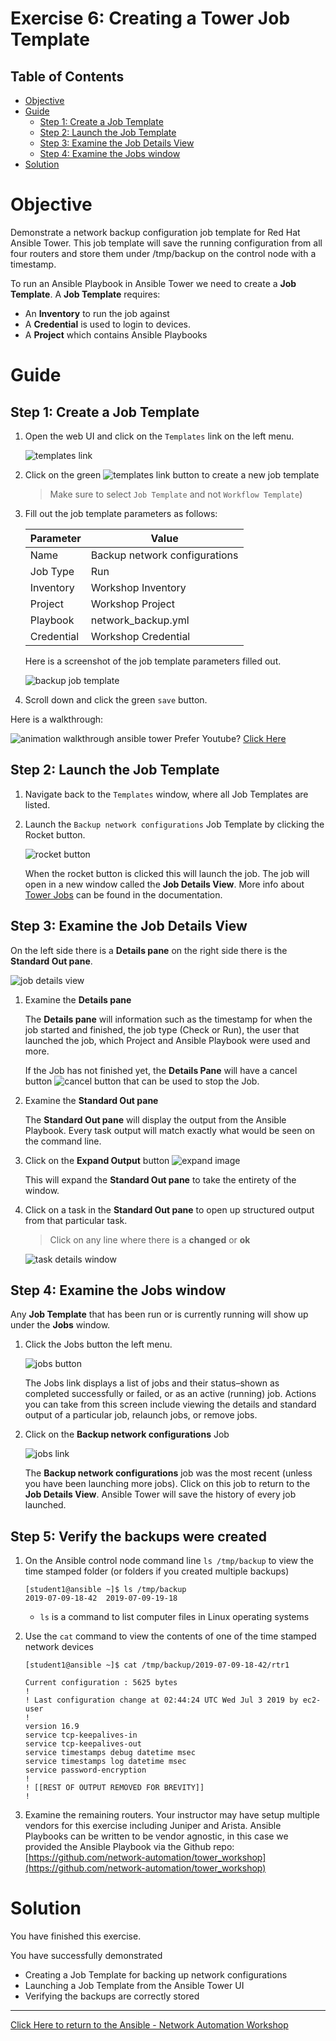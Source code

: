 # Exercise 6: Creating a Tower Job Template

## Table of Contents

- [Objective](#objective)
- [Guide](#guide)
   - [Step 1: Create a Job Template](#step-1-create-a-job-template)
   - [Step 2: Launch the Job Template](#step-2-launch-the-job-template)
   - [Step 3: Examine the Job Details View](#step-3-examine-the-job-details-view)
   - [Step 4: Examine the Jobs window](#step-4-examine-the-jobs-window)
- [Solution](#solution)

# Objective

Demonstrate a network backup configuration job template for Red Hat Ansible Tower.  This job template will save the running configuration from all four routers and store them under /tmp/backup on the control node with a timestamp.

To run an Ansible Playbook in Ansible Tower we need to create a **Job Template**.  A **Job Template** requires:
 - An **Inventory** to run the job against
 - A **Credential** is used to login to devices.
 - A **Project** which contains Ansible Playbooks

# Guide

## Step 1: Create a Job Template

1.  Open the web UI and click on the `Templates` link on the left menu.

    ![templates link](images/templates.png)

2. Click on the green ![templates link](images/add.png) button to create a new job template

    >Make sure to select `Job Template` and not `Workflow Template`)

3. Fill out the job template parameters as follows:

    | Parameter | Value |
    |---|---|
    | Name  | Backup network configurations  |
    |  Job Type |  Run |
    |  Inventory |  Workshop Inventory |
    |  Project |  Workshop Project |
    |  Playbook |  network_backup.yml |
    |  Credential |  Workshop Credential |


    Here is a screenshot of the job template parameters filled out.

    ![backup job template](images/backup.png)

4. Scroll down and click the green `save` button.

Here is a walkthrough:

![animation walkthrough ansible tower](images/job_template.gif)
Prefer Youtube?  [Click Here](https://youtu.be/EQVkFaQYRiE)


## Step 2: Launch the Job Template

1. Navigate back to the `Templates` window, where all Job Templates are listed.

2. Launch the `Backup network configurations` Job Template by clicking the Rocket button.

    ![rocket button](images/rocket.png)

    When the rocket button is clicked this will launch the job.  The job will open in a new window called the **Job Details View**.  More info about [Tower Jobs](https://docs.ansible.com/ansible-tower/latest/html/userguide/jobs.html) can be found in the documentation.

## Step 3: Examine the Job Details View

On the left side there is a **Details pane** on the right side there is the **Standard Out pane**.

![job details view](images/jobfinish.png)

1.  Examine the **Details pane**    

    The **Details pane** will information such as the timestamp for when the job started and finished, the job type (Check or Run), the user that launched the job, which Project and Ansible Playbook were used and more.

    If the Job has not finished yet, the **Details Pane** will have a cancel button ![cancel button](images/cancel.png) that can be used to stop the Job.

2.  Examine the **Standard Out pane**

    The **Standard Out pane** will display the output from the Ansible Playbook.  Every task output will match exactly what would be seen on the command line.

3.  Click on the **Expand Output** button ![expand image](images/expand.png)

    This will expand the **Standard Out pane** to take the entirety of the window.

4.  Click on a task in the **Standard Out pane** to open up structured output from that particular task.

    > Click on any line where there is a **changed** or **ok**

    ![task details window](images/task_details.png)

## Step 4: Examine the Jobs window

Any **Job Template** that has been run or is currently running will show up under the **Jobs** window.

1. Click the Jobs button the left menu.

    ![jobs button](images/jobs.png)

    The Jobs link displays a list of jobs and their status–shown as completed successfully or failed, or as an active (running) job. Actions you can take from this screen include viewing the details and standard output of a particular job, relaunch jobs, or remove jobs.

2. Click on the **Backup network configurations** Job

    ![jobs link](images/jobslink.png)

    The **Backup network configurations** job was the most recent (unless you have been launching more jobs).  Click on this job to return to the **Job Details View**.  Ansible Tower will save the history of every job launched.

## Step 5: Verify the backups were created

1. On the Ansible control node command line `ls /tmp/backup` to view the time stamped folder (or folders if you created multiple backups)

   ```
   [student1@ansible ~]$ ls /tmp/backup
   2019-07-09-18-42  2019-07-09-19-18
   ```

   - `ls` is a command to list computer files in Linux operating systems

2. Use the `cat` command to view the contents of one of the time stamped network devices

   ```
   [student1@ansible ~]$ cat /tmp/backup/2019-07-09-18-42/rtr1

   Current configuration : 5625 bytes
   !
   ! Last configuration change at 02:44:24 UTC Wed Jul 3 2019 by ec2-user
   !
   version 16.9
   service tcp-keepalives-in
   service tcp-keepalives-out
   service timestamps debug datetime msec
   service timestamps log datetime msec
   service password-encryption
   !
   ! [[REST OF OUTPUT REMOVED FOR BREVITY]]
   !
   ```

  3. Examine the remaining routers.  Your instructor may have setup multiple vendors for this exercise including Juniper and Arista.  Ansible Playbooks can be written to be vendor agnostic,  in this case we provided the Ansible Playbook via the Github repo: [https://github.com/network-automation/tower_workshop](https://github.com/network-automation/tower_workshop)


# Solution
You have finished this exercise.  

You have successfully demonstrated
 - Creating a Job Template for backing up network configurations
 - Launching a Job Template from the Ansible Tower UI
 - Verifying the backups are correctly stored

---
[Click Here to return to the Ansible - Network Automation Workshop](../../README.md)
